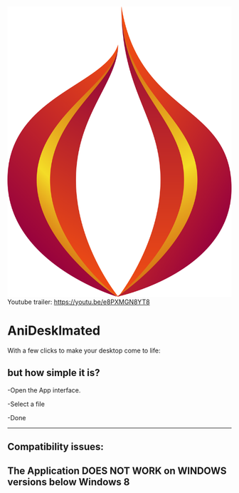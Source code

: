 ![alt text](https://raw.githubusercontent.com/Blastd/AniDeskImated/master/Project%20Files/Assets/Icons/NewIcon.png)
Youtube trailer: https://youtu.be/e8PXMGN8YT8

# AniDeskImated
With a few clicks to make your desktop come to life:

but how simple it is?
----------------------------------------------------------------------------------------

-Open the App interface.

-Select a file

-Done

_____________________
Compatibility issues:
------------------------------------------------------------------    
The Application DOES NOT WORK on WINDOWS versions below Windows 8
------------------------------------------------------------------
